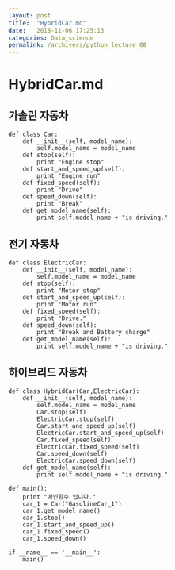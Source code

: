 ```yaml
---
layout: post
title:  "HybridCar.md"
date:   2018-11-06 17:25:13
categories: Data_science
permalink: /archivers/python_lecture_08
---
```

# HybridCar.md
## 가솔린 자동차
    def class Car:
        def __init__(self, model_name):
            self.model_name = model_name
        def stop(self):
            print "Engine stop"   
        def start_and_speed_up(self):
            print "Engine run"
        def fixed_speed(self):
            print "Drive"   
        def speed_down(self):
            print "Break"
        def get_model_name(self):
            print self.model_name + "is driving."

## 전기 자동차        
    def class ElectricCar:
        def __init__(self, model_name):
            self.model_name = model_name  
        def stop(self):
            print "Motor stop"
        def start_and_speed_up(self):
            print "Motor run"
        def fixed_speed(self):
            print "Drive."
        def speed_down(self):
            print "Break and Battery charge"
        def get_model_name(self):
            print self.model_name + "is driving."
        
## 하이브리드 자동차     
    def class HybridCar(Car,ElectricCar):
        def __init__(self, model_name):
            self.model_name = model_name
            Car.stop(self)
            ElectricCar.stop(self)
            Car.start_and_speed_up(self)
            ElectricCar.start_and_speed_up(self)
            Car.fixed_speed(self)
            ElectricCar.fixed_speed(self)
            Car.speed_down(self)
            ElectricCar.speed_down(self)  
        def get_model_name(self):
            print self.model_name + "is driving."

    def main():
        print "메인함수 입니다."
        car_1 = Car("GasolineCar_1")  
        car_1.get_model_name()
        car_1.stop()
        car_1.start_and_speed_up()
        car_1.fixed_speed()
        car_1.speed_down()

    if __name__ == '__main__':
        main()
